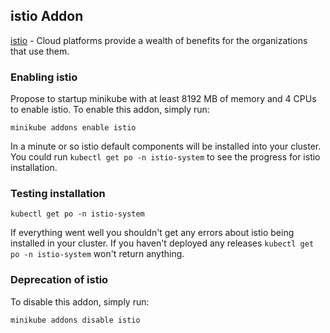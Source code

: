 ## istio Addon
[istio](https://istio.io/docs/setup/getting-started/) - Cloud platforms provide a wealth of benefits for the organizations that use them.

### Enabling istio
Propose to startup minikube with at least 8192 MB of memory and 4 CPUs to enable istio.
To enable this addon, simply run:

```shell script
minikube addons enable istio
```

In a minute or so istio default components will be installed into your cluster. You could run `kubectl get po -n istio-system` to see the progress for istio installation.

### Testing installation

```shell script
kubectl get po -n istio-system
```

If everything went well you shouldn't get any errors about istio being installed in your cluster. If you haven't deployed any releases `kubectl get po -n istio-system` won't return anything.

### Deprecation of istio
To disable this addon, simply run:
```shell script
minikube addons disable istio
```
